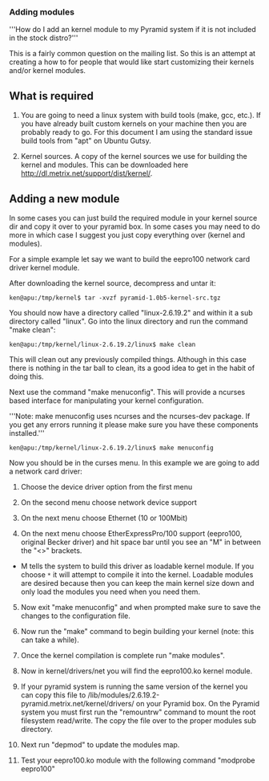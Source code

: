 ### Adding modules ###

'''How do I add an kernel module to my Pyramid system if it is not included in the stock distro?'''

This is a fairly common question on the mailing list. So this is an attempt at creating a how to for people that would like start customizing their kernels and/or kernel modules.

## What is required ##

1. You are going to need a linux system with build tools (make, gcc, etc.). If you have already built custom kernels on your machine then you are probably ready to go. For this document I am using the standard issue build tools from "apt" on Ubuntu Gutsy.

2. Kernel sources. A copy of the kernel sources we use for building the kernel and modules. This can be downloaded here http://dl.metrix.net/support/dist/kernel/.


## Adding a new module ##

In some cases you can just build the required module in your kernel source dir and copy it over to your pyramid box. In some cases you may need to do more in which case I suggest you just copy everything over (kernel and modules).

For a simple example let say we want to build the eepro100 network card driver kernel module.

After downloading the kernel source, decompress and untar it:

```
ken@apu:/tmp/kernel$ tar -xvzf pyramid-1.0b5-kernel-src.tgz 
```

You should now have a directory called "linux-2.6.19.2" and within it a sub directory called "linux". Go into the linux directory and run the command "make clean":

```
ken@apu:/tmp/kernel/linux-2.6.19.2/linux$ make clean
```

This will clean out any previously compiled things. Although in this case there is nothing in the tar ball to clean, its a good idea to get in the habit of doing this.

Next use the command "make menuconfig". This will provide a ncurses based interface for manipulating your kernel configuration.

'''Note: make menuconfig uses ncurses and the ncurses-dev package. If you get any errors running it please make sure you have these components installed.'''

```
ken@apu:/tmp/kernel/linux-2.6.19.2/linux$ make menuconfig
```

Now you should be in the curses menu. In this example we are going to add a network card driver:

1. Choose the device driver option from the first menu

2. On the second menu choose network device support

3. On the next menu choose Ethernet (10 or 100Mbit)

4. On the next menu choose  EtherExpressPro/100 support (eepro100, original Becker driver) and hit space bar until you see an "M" in between the "<>" brackets.
  * M tells the system to build this driver as loadable kernel module. If you choose `*` it will attempt to compile it into the kernel. Loadable modules are desired because then you can keep the main kernel size down and only load the modules you need when you need them.

5. Now exit "make menuconfig" and when prompted make sure to save the changes to the configuration file.

6. Now run the "make" command to begin building your kernel (note: this can take a while).

7. Once the kernel compilation is complete run "make modules".

8. Now in kernel/drivers/net you will find the eepro100.ko kernel module.

9. If your pyramid system is running the same version of the kernel you can copy this file to /lib/modules/2.6.19.2-pyramid.metrix.net/kernel/drivers/ on your Pyramid box. On the Pyramid system you must first run the "remountrw" command to mount the root filesystem read/write. The copy the file over to the proper modules sub directory.

10. Next run "depmod" to update the modules map.

11. Test your eepro100.ko module with the following command "modprobe eepro100"
